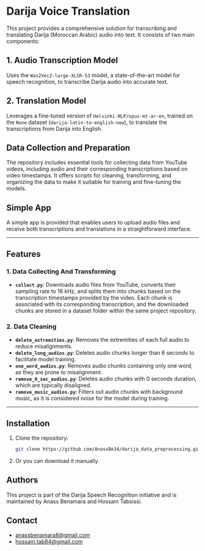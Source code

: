 # Darija Voice Translation

This project provides a comprehensive solution for transcribing and translating Darija (Moroccan Arabic) audio into text. It consists of two main components:

## 1. Audio Transcription Model
Uses the `Wav2Vec2-large-XLSR-53` model, a state-of-the-art model for speech recognition, to transcribe Darija audio into accurate text.

## 2. Translation Model
Leverages a fine-tuned version of `Helsinki-NLP/opus-mt-ar-en`, trained on the `None` dataset (`darija-latin-to-english-new`), to translate the transcriptions from Darija into English.

## Data Collection and Preparation
The repository includes essential tools for collecting data from YouTube videos, including audio and their corresponding transcriptions based on video timestamps. It offers scripts for cleaning, transforming, and organizing the data to make it suitable for training and fine-tuning the models.

## Simple App
A simple app is provided that enables users to upload audio files and receive both transcriptions and translations in a straightforward interface.


---

## Features

### **1. Data Collecting And Transforming**
- **`collect.py`**: Downloads audio files from YouTube, converts their sampling rate to 16 kHz, and splits them into chunks based on the transcription timestamps provided by the video. Each chunk is associated with its corresponding transcription, and the downloaded chunks are stored in a dataset folder within the same project repository.

### 2. Data Cleaning 
- **`delete_extremities.py`**: Removes the extremities of each full audio to reduce misalignments.
- **`delete_long_audios.py`**: Deletes audio chunks longer than 6 seconds to facilitate model training.
- **`one_word_audios.py`**: Removes audio chunks containing only one word, as they are prone to misalignment.
- **`remove_0_sec_audios.py`**: Deletes audio chunks with 0 seconds duration, which are typically disaligned.
- **`remove_music_audios.py`**: Filters out audio chunks with background music, as it is considered noise for the model during training.

---

## Installation

1. Clone the repository:
   ```bash
   git clone https://github.com/AnassBe34/darija_data_preprocessing.git
2. Or you can download it manually.

## Authors

This project is part of the Darija Speech Recognition initiative and is maintained by Anass Benamara and Hossam Tabsissi.

## Contact 

- anassbenamara8@gmail.com
- hossam.tab84@gmail.com


